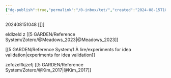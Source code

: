 ```yaml
---
{"dg-publish":true,"permalink":"/0-inbox/tet/","created":"2024-08-15T10:48:17.567+02:00","updated":"2024-08-15T11:08:10.779+02:00"}
---
```


202408151048 [[]]

eldlzeld z [[5 GARDEN/Reference System/Zotero/@Meadows_2023\|@Meadows_2023]] 


[[5 GARDEN/Reference System/1 À lire/experiments for idea validation\|experiments for idea validation]]

zefozelfkjzefj [[5 GARDEN/Reference System/Zotero/@Kim_2017\|@Kim_2017]] 


